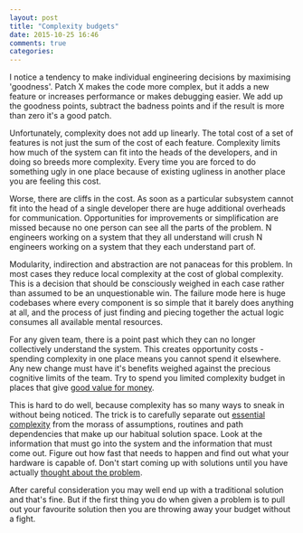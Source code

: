 ```yaml
---
layout: post
title: "Complexity budgets"
date: 2015-10-25 16:46
comments: true
categories:
---
```


I notice a tendency to make individual engineering decisions by maximising 'goodness'. Patch X makes the code more complex, but it adds a new feature or increases performance or makes debugging easier. We add up the goodness points, subtract the badness points and if the result is more than zero it's a good patch.

Unfortunately, complexity does not add up linearly. The total cost of a set of features is not just the sum of the cost of each feature. Complexity limits how much of the system can fit into the heads of the developers, and in doing so breeds more complexity. Every time you are forced to do something ugly in one place because of existing ugliness in another place you are feeling this cost.

Worse, there are cliffs in the cost. As soon as a particular subsystem cannot fit into the head of a single developer there are huge additional overheads for communication. Opportunities for improvements or simplification are missed because no one person can see all the parts of the problem. N engineers working on a system that they all understand will crush N engineers working on a system that they each understand part of.

Modularity, indirection and abstraction are not panaceas for this problem. In most cases they reduce local complexity at the cost of global complexity. This is a decision that should be consciously weighed in each case rather than assumed to be an unquestionable win. The failure mode here is huge codebases where every component is so simple that it barely does anything at all, and the process of just finding and piecing together the actual logic consumes all available mental resources.

For any given team, there is a point past which they can no longer collectively understand the system. This creates opportunity costs - spending complexity in one place means you cannot spend it elsewhere. Any new change must have it's benefits weighed against the precious cognitive limits of the team. Try to spend you limited complexity budget in places that give [good value for money](http://permalink.gmane.org/gmane.culture.people.kragen.thinking/202).

This is hard to do well, because complexity has so many ways to sneak in without being noticed. The trick is to carefully separate out [essential complexity](http://shaffner.us/cs/papers/tarpit.pdf) from the morass of assumptions, routines and path dependencies that make up our habitual solution space. Look at the information that must go into the system and the information that must come out. Figure out how fast that needs to happen and find out what your hardware is capable of. Don't start coming up with solutions until you have actually [thought about the problem](http://lesswrong.com/lw/ka/hold_off_on_proposing_solutions/).

After careful consideration you may well end up with a traditional solution and that's fine. But if the first thing you do when given a problem is to pull out your favourite solution then you are throwing away your budget without a fight.
